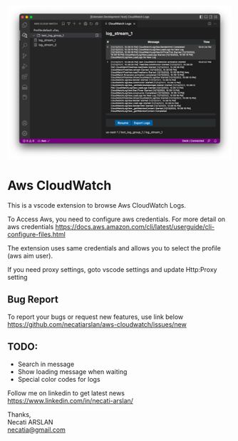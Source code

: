 ![screenshoot](media/main-screen.png)

# Aws CloudWatch 
This is a vscode extension to browse Aws CloudWatch Logs.

To Access Aws, you need to configure aws credentials.
For more detail on aws credentials
https://docs.aws.amazon.com/cli/latest/userguide/cli-configure-files.html

The extension uses same credentials and allows you to select the profile (aws aim user).

If you need proxy settings, goto vscode settings and update Http:Proxy setting

## Bug Report
To report your bugs or request new features, use link below\
https://github.com/necatiarslan/aws-cloudwatch/issues/new

## TODO:
- Search in message
- Show loading message when waiting
- Special color codes for logs

Follow me on linkedin to get latest news \
https://www.linkedin.com/in/necati-arslan/

Thanks, \
Necati ARSLAN \
necatia@gmail.com
